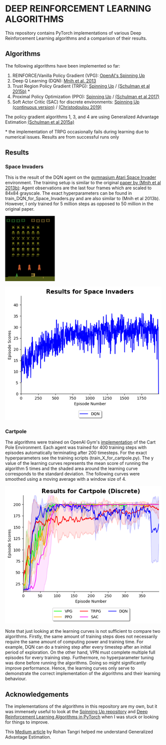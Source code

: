 # DEEP REINFORCEMENT LEARNING ALGORITHMS
This repository contains PyTorch implementations of various Deep Reinforcement Learning algorithms and a comparison of
their results.


## Algorithms
The following algorithms have been implemented so far:

1. REINFORCE/Vanilla Policy Gradient (VPG): [OpenAI's Spinning Up](https://spinningup.openai.com/en/latest/algorithms/vpg.html)
2. Deep Q Learning (DQN): [Mnih et al. 2013](https://arxiv.org/pdf/1312.5602.pdf)
3. Trust Region Policy Gradient (TRPG): [Spinning Up](https://spinningup.openai.com/en/latest/algorithms/trpo.html) / [(Schulman et al 2015b)](https://arxiv.org/abs/1502.05477) *
4. Proximal Policy Optimization (PPO): [Spinning Up](https://spinningup.openai.com/en/latest/algorithms/ppo.html) / [(Schulman et al 2017)](https://arxiv.org/abs/1707.06347)
5. Soft Actor Critic (SAC) for discrete environments: [Spinning Up (continuous version)](https://spinningup.openai.com/en/latest/algorithms/sac.html) / [(Christodoulou 2019)](https://arxiv.org/abs/1910.07207)

The policy gradient algorithms 1, 3, and 4 are using Generalized Advantage Estimation [(Schulman et al 2015a)](https://arxiv.org/abs/1506.02438)

\* the implementation of TRPG occasionally fails during learning due to numerical issues. Results are from successful runs only

## Results

### Space Invaders
This is the result of the DQN agent on the [gymnasium Atari Space Invader](https://gymnasium.farama.org/environments/atari/space_invaders/) environment. The training setup is similar to the original 
[paper by (Mnih et al 2013b)](https://arxiv.org/abs/1312.5602): Agent observations are the last four frames which are scaled to 84x84 grayscale. The exact hyperparameters can be found in 
train_DQN_for_Space_Invaders.py and are also similar to (Mnih et al 2013b). However, I only trained for 5 million steps as opposed to 50 million in the original paper.

![DQN Space Invaders](results/dqn_space_invaders_agent.gif)

![DQN Space Invaders Learning Curve](results/dqn_space_invaders_learning_curve.png)

### Cartpole

The algorithms were trained on OpenAI Gym's [implementation](https://www.gymlibrary.ml/environments/classic_control/cart_pole/)
of the Cart Pole Environment. Each agent was trained for 400 training steps with episodes automatically terminating after
200 timesteps. For the exact hyperparameters see the training scripts (train_X_for_cartpole.py). The y value of the learning curves
represents the mean score of running the algorithm 5 times and the shaded area around the learning curve corresponds to
the standard deviation. The following curves were smoothed using a moving average with a window size of 4.

![Cartpole Results](results/cartpole_learning_curves.png)

Note that just looking at the learning curves is not sufficient to compare two algorithms. Firstly, the same amount of
training steps does not necessarily require the same amount of computing power and training time. For example, DQN can do
a training step after every timestep after an initial period of exploration. On the other hand, VPN must complete multiple
full episodes for every training step. Furthermore, no hyperparameter tuning was done before running the algorithms. Doing
so might significantly improve performance. Hence, the learning curves only serve to demonstrate the correct implementation
of the algorithms and their learning behaviour.

## Acknowledgements
The implementations of the algorithms in this repository are my own, but it was immensely useful to look at the 
[Spinning Up repository](https://github.com/openai/spinningup) and [Deep Reinforcement Learning Algorithms in PyTorch](https://github.com/p-christ/Deep-Reinforcement-Learning-Algorithms-with-PyTorch)
 when I was stuck or looking for things to improve.

This [Medium article](https://towardsdatascience.com/generalized-advantage-estimate-maths-and-code-b5d5bd3ce737) by Rohan Tangri helped me understand
Generalized Advantage Estimation.
